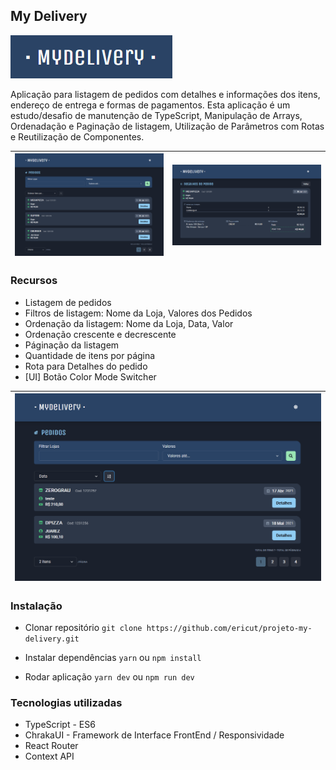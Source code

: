 ## My Delivery

![Logo](https://github.com/ericut/projeto-my-delivery/blob/master/.doc/imgs/00_logo.png)

Aplicação para listagem de pedidos com detalhes e informações dos itens, endereço de entrega e formas de pagamentos.
Esta aplicação é um estudo/desafio de manutenção de TypeScript, Manipulação de Arrays, Ordenadação e Paginação de listagem, Utilização de Parâmetros com Rotas e Reutilização de Componentes.

| ![TelaInicial](https://github.com/ericut/projeto-my-delivery/blob/master/.doc/imgs/01_pagina-inicial.png) | ![TelaInicial](https://github.com/ericut/projeto-my-delivery/blob/master/.doc/imgs/02_detalhes.png) |
| --------------------------------------------------------------------------------------------------------- | --------------------------------------------------------------------------------------------------- |

### Recursos

- Listagem de pedidos
- Filtros de listagem: Nome da Loja, Valores dos Pedidos
- Ordenação da listagem: Nome da Loja, Data, Valor
- Ordenação crescente e decrescente
- Páginação da listagem
- Quantidade de itens por página
- Rota para Detalhes do pedido
- [UI] Botão Color Mode Switcher

| ![TelaInicial](https://github.com/ericut/projeto-my-delivery/blob/master/.doc/imgs/03_funcionalidades.png) |
| ---------------------------------------------------------------------------------------------------------- |

### Instalação

- Clonar repositório
  `git clone https://github.com/ericut/projeto-my-delivery.git`

- Instalar dependências
  `yarn` ou `npm install`

- Rodar aplicação
  `yarn dev` ou `npm run dev`

### Tecnologias utilizadas

- TypeScript - ES6
- ChrakaUI - Framework de Interface FrontEnd / Responsividade
- React Router
- Context API
